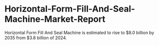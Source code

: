 # Horizontal-Form-Fill-And-Seal-Machine-Market-Report
Horizontal Form Fill And Seal Machine is estimated to rise to $8.0 billion by 2035 from $3.8 billion of 2024.
